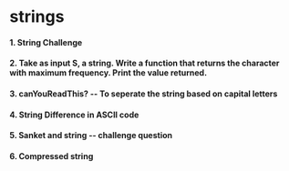 # strings

#### 1. String Challenge
#### 2. Take as input S, a string. Write a function that returns the character with maximum frequency. Print the value returned.
#### 3. canYouReadThis? -- To seperate the string based on capital letters
#### 4. String Difference in ASCII code
#### 5. Sanket and string -- challenge question 
#### 6. Compressed string 
